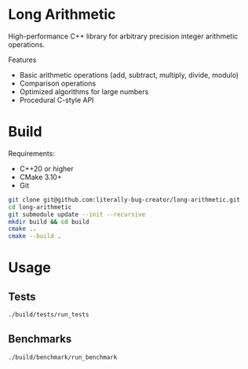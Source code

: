 # Long Arithmetic

High-performance C++ library for arbitrary precision integer arithmetic operations.

Features
- Basic arithmetic operations (add, subtract, multiply, divide, modulo)
- Comparison operations
- Optimized algorithms for large numbers
- Procedural C-style API

# Build

Requirements:
- C++20 or higher
- CMake 3.10+
- Git

```bash
git clone git@github.com:literally-bug-creator/long-arithmetic.git
cd long-arithmetic
git submodule update --init --recursive
mkdir build && cd build
cmake ..
cmake --build .
```

# Usage

## Tests
```bash
./build/tests/run_tests
```

## Benchmarks

```bash
./build/benchmark/run_benchmark
```
